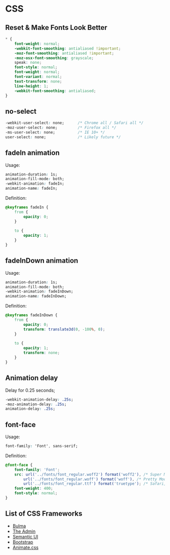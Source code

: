 # CSS

## Reset & Make Fonts Look Better
```css
* {
    font-weight: normal;
    -webkit-font-smoothing: antialiased !important;
    -moz-font-smoothing: antialiased !important;
    -moz-osx-font-smoothing: grayscale;
    speak: none;
    font-style: normal;
    font-weight: normal;
    font-variant: normal;
    text-transform: none;
    line-height: 1;
    -webkit-font-smoothing: antialiased;
}
```

## no-select
```css
-webkit-user-select: none;      /* Chrome all / Safari all */
-moz-user-select: none;         /* Firefox all */
-ms-user-select: none;          /* IE 10+ */
user-select: none;              /* Likely future */  
```

## fadeIn animation
Usage:
```css
animation-duration: 1s;
animation-fill-mode: both;
-webkit-animation: fadeIn;
animation-name: fadeIn;
```

Definition:
```css
@keyframes fadeIn {
    from {
        opacity: 0;
    }
    
    to {
        opacity: 1;
    }
}
```

## fadeInDown animation
Usage:
```css
animation-duration: 1s;
animation-fill-mode: both;
-webkit-animation: fadeInDown;
animation-name: fadeInDown;
```

Definition:
```css
@keyframes fadeInDown {
    from {
        opacity: 0;
        transform: translate3d(0, -100%, 0);
    }
    
    to {
        opacity: 1;
        transform: none;
    }
}
```

## Animation delay
Delay for 0.25 seconds;
```css
-webkit-animation-delay: .25s;
-moz-animation-delay: .25s;
animation-delay: .25s;
```

## font-face
Usage:
```css
font-family: 'Font', sans-serif;
```

Definition:
```css
@font-face {
    font-family: 'Font';
    src: url('../fonts/font_regular.woff2') format('woff2'), /* Super Modern Browsers */
        url('../fonts/font_regular.woff') format('woff'), /* Pretty Modern Browsers */
        url('../fonts/font_regular.ttf') format('truetype'); /* Safari, Android, iOS */
    font-weight: 400;
    font-style: normal;
}
```

## List of CSS Frameworks
- [Bulma](https://bulma.io/)
- [The Admin](http://thetheme.io/theadmin/)
- [Semantic UI](https://semantic-ui.com/)
- [Bootstrap](https://getbootstrap.com/)
- [Animate.css](https://daneden.github.io/animate.css/)
